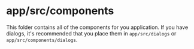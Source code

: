 # app/src/components

This folder contains all of the components for you application.  If you have dialogs, it's recommended that you place
them in `app/src/dialogs` or `app/src/components/dialogs`.
